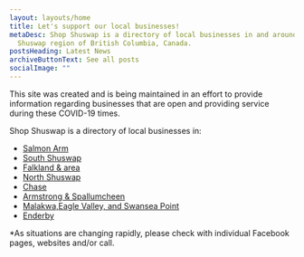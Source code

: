 ```yaml
---
layout: layouts/home
title: Let's support our local businesses!
metaDesc: Shop Shuswap is a directory of local businesses in and around the
  Shuswap region of British Columbia, Canada.
postsHeading: Latest News
archiveButtonText: See all posts
socialImage: ""
---
```

This site was created and is being maintained in an effort to provide information regarding businesses that are open and providing service during these COVID-19 times.

Shop Shuswap is a directory of local businesses in:

* [Salmon Arm](/salmon-arm/)
* [South Shuswap](/south-shuswap/)
* [Falkland & area](/falkland/)
* [North Shuswap](/north-shuswap)
* [Chase](/chase/)
* [Armstrong & Spallumcheen](/armstrong-spallumcheen)
* [Malakwa,Eagle Valley, and Swansea Point](/malakwa/)
* [Enderby](/enderby/)

\*As situations are changing rapidly, please check with individual Facebook pages, websites and/or call.